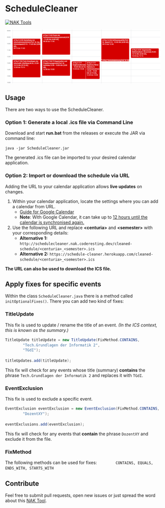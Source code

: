 # ScheduleCleaner

[![NAK Tools](https://img.shields.io/badge/NAK%20Tools-member-blue)](https://nak.coderesting.dev/)

![Comparison](comparison.gif)

## Usage
There are two ways to use the ScheduleCleaner.

### Option 1: Generate a local .ics file via Command Line
Download and start **run.bat** from the releases or execute the JAR via command line:

`java -jar ScheduleCleaner.jar`

The generated .ics file can be imported to your desired calendar application.

### Option 2: Import or download the schedule via URL
Adding the URL to your calendar application allows **live updates** on changes.

1. Within your calendar application, locate the settings where you can add a calendar from URL. <br>
   - [Guide for Google Calendar](https://support.google.com/calendar/answer/37100#:~:text=Use%20a%20link%20to%20add%20a%20public%20calendar)
   - **Note**: With Google Calendar, it can take up to [12 hours until the calendar is synchronised again.](https://support.google.com/calendar/answer/37100?hl=en&ref_topic=1672445/#:~:text=It%20might%20take%20up%20to%2012%20hours%20for%20changes%20to%20show%20in%20your%20Google%20Calendar.)
2. Use the following URL and replace **\<centuria\>** and **\<semester\>** with your corresponding details: <br>
   - **Alternative 1:** `http://schedulecleaner.nak.coderesting.dev/cleaned-schedule/<centuria>_<semester>.ics`
   - **Alternative 2:**
`https://schedule-cleaner.herokuapp.com/cleaned-schedule/<centuria>_<semester>.ics`

**The URL can also be used to download the ICS file.**


## Apply fixes for specific events
Within the class `ScheduleCleaner.java` there is a method called `initOptionalFixes()`.
There you can add two kind of fixes:

### TitleUpdate
This fix is used to update / rename the title of an event. _(In the ICS context, this is known as the summary.)_

```java
TitleUpdate titleUpdate = new TitleUpdate(FixMethod.CONTAINS,
        "Tech.Grundlagen der Informatik 2",
        "TGdI");
        
titleUpdates.add(titleUpdate);
```

This fix will check for any events whose title (summary) **contains** the phrase `Tech.Grundlagen der Informatik 2` and replaces it with `TGdI`.

### EventExclusion
This fix is used to exclude a specific event.

```java
EventExclusion eventExclusion = new EventExclusion(FixMethod.CONTAINS,
        "DozentXY");
        
eventExclusions.add(eventExclusion);
```

This fix will check for any events that **contain** the phrase `DozentXY` and exclude it from the file.


### FixMethod
The following methods can be used for fixes:
``        CONTAINS, EQUALS, ENDS_WITH, STARTS_WITH``


## Contribute
Feel free to submit pull requests, open new issues or just spread the word about this [NAK Tool](https://nak.coderesting.dev/).
